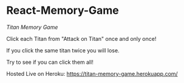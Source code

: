 # React-Memory-Game


*Titan Memory Game*

Click each Titan from "Attack on Titan" once and only once!

If you click the same titan twice you will lose.

Try to see if you can click them all!

Hosted Live on Heroku: https://titan-memory-game.herokuapp.com/

